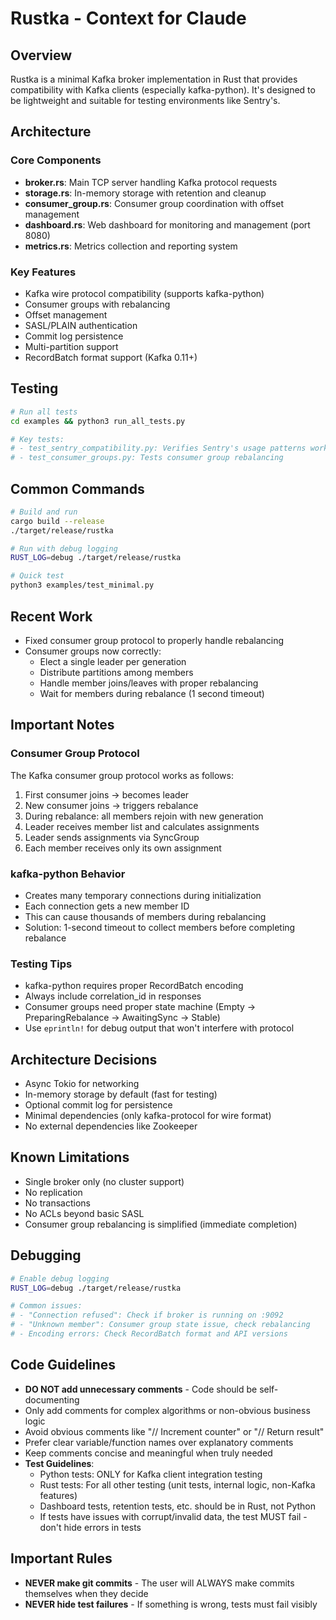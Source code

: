 # Rustka - Context for Claude

## Overview
Rustka is a minimal Kafka broker implementation in Rust that provides compatibility with Kafka clients (especially kafka-python). It's designed to be lightweight and suitable for testing environments like Sentry's.

## Architecture

### Core Components
- **broker.rs**: Main TCP server handling Kafka protocol requests
- **storage.rs**: In-memory storage with retention and cleanup
- **consumer_group.rs**: Consumer group coordination with offset management
- **dashboard.rs**: Web dashboard for monitoring and management (port 8080)
- **metrics.rs**: Metrics collection and reporting system

### Key Features
- Kafka wire protocol compatibility (supports kafka-python)
- Consumer groups with rebalancing
- Offset management
- SASL/PLAIN authentication
- Commit log persistence
- Multi-partition support
- RecordBatch format support (Kafka 0.11+)

## Testing
```bash
# Run all tests
cd examples && python3 run_all_tests.py

# Key tests:
# - test_sentry_compatibility.py: Verifies Sentry's usage patterns work
# - test_consumer_groups.py: Tests consumer group rebalancing
```

## Common Commands
```bash
# Build and run
cargo build --release
./target/release/rustka

# Run with debug logging
RUST_LOG=debug ./target/release/rustka

# Quick test
python3 examples/test_minimal.py
```

## Recent Work
- Fixed consumer group protocol to properly handle rebalancing
- Consumer groups now correctly:
  - Elect a single leader per generation
  - Distribute partitions among members
  - Handle member joins/leaves with proper rebalancing
  - Wait for members during rebalance (1 second timeout)

## Important Notes

### Consumer Group Protocol
The Kafka consumer group protocol works as follows:
1. First consumer joins → becomes leader
2. New consumer joins → triggers rebalance
3. During rebalance: all members rejoin with new generation
4. Leader receives member list and calculates assignments
5. Leader sends assignments via SyncGroup
6. Each member receives only its own assignment

### kafka-python Behavior
- Creates many temporary connections during initialization
- Each connection gets a new member ID
- This can cause thousands of members during rebalancing
- Solution: 1-second timeout to collect members before completing rebalance

### Testing Tips
- kafka-python requires proper RecordBatch encoding
- Always include correlation_id in responses
- Consumer groups need proper state machine (Empty → PreparingRebalance → AwaitingSync → Stable)
- Use `eprintln!` for debug output that won't interfere with protocol

## Architecture Decisions
- Async Tokio for networking
- In-memory storage by default (fast for testing)
- Optional commit log for persistence
- Minimal dependencies (only kafka-protocol for wire format)
- No external dependencies like Zookeeper

## Known Limitations
- Single broker only (no cluster support)
- No replication
- No transactions
- No ACLs beyond basic SASL
- Consumer group rebalancing is simplified (immediate completion)

## Debugging
```bash
# Enable debug logging
RUST_LOG=debug ./target/release/rustka

# Common issues:
# - "Connection refused": Check if broker is running on :9092
# - "Unknown member": Consumer group state issue, check rebalancing
# - Encoding errors: Check RecordBatch format and API versions
```

## Code Guidelines
- **DO NOT add unnecessary comments** - Code should be self-documenting
- Only add comments for complex algorithms or non-obvious business logic
- Avoid obvious comments like "// Increment counter" or "// Return result"
- Prefer clear variable/function names over explanatory comments
- Keep comments concise and meaningful when truly needed
- **Test Guidelines**:
  - Python tests: ONLY for Kafka client integration testing
  - Rust tests: For all other testing (unit tests, internal logic, non-Kafka features)
  - Dashboard tests, retention tests, etc. should be in Rust, not Python
  - If tests have issues with corrupt/invalid data, the test MUST fail - don't hide errors in tests

## Important Rules
- **NEVER make git commits** - The user will ALWAYS make commits themselves when they decide
- **NEVER hide test failures** - If something is wrong, tests must fail visibly